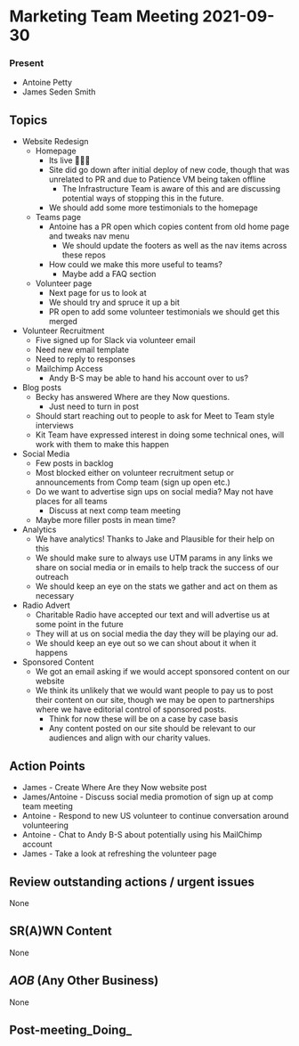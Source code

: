 # Marketing Team Meeting 2021-09-30

### Present

- Antoine Petty
- James Seden Smith

## Topics

- Website Redesign
  - Homepage
    - Its live 🎉🎉🎉
    - Site did go down after initial deploy of new code, though that was unrelated to PR and due to Patience VM being taken offline
      - The Infrastructure Team is aware of this and are discussing potential ways of stopping this in the future.
    - We should add some more testimonials to the homepage
  - Teams page
    - Antoine has a PR open which copies content from old home page and tweaks nav menu
      - We should update the footers as well as the nav items across these repos
    - How could we make this more useful to teams?
      - Maybe add a FAQ section
  - Volunteer page
    - Next page for us to look at
    - We should try and spruce it up a bit
    - PR open to add some volunteer testimonials we should get this merged
- Volunteer Recruitment
  - Five signed up for Slack via volunteer email
  - Need new email template
  - Need to reply to responses
  - Mailchimp Access
    - Andy B-S may be able to hand his account over to us?
- Blog posts
  - Becky has answered Where are they Now questions.
    - Just need to turn in post
  - Should start reaching out to people to ask for Meet to Team style interviews
  - Kit Team have expressed interest in doing some technical ones, will work with them to make this happen
- Social Media
  - Few posts in backlog
  - Most blocked either on volunteer recruitment setup or announcements from Comp team (sign up open etc.)
  - Do we want to advertise sign ups on social media? May not have places for all teams
    - Discuss at next comp team meeting
  - Maybe more filler posts in mean time?
- Analytics
  - We have analytics! Thanks to Jake and Plausible for their help on this
  - We should make sure to always use UTM params in any links we share on social media or in emails to help track the success of our outreach
  - We should keep an eye on the stats we gather and act on them as necessary
- Radio Advert
  - Charitable Radio have accepted our text and will advertise us at some point in the future
  - They will at us on social media the day they will be playing our ad.
  - We should keep an eye out so we can shout about it when it happens
- Sponsored Content
  - We got an email asking if we would accept sponsored content on our website
  - We think its unlikely that we would want people to pay us to post their content on our site, though we may be open to partnerships where we have editorial control of sponsored posts.
    - Think for now these will be on a case by case basis
    - Any content posted on our site should be relevant to our audiences and align with our charity values.

## Action Points

- James - Create Where Are they Now website post
- James/Antoine - Discuss social media promotion of sign up at comp team meeting
- Antoine - Respond to new US volunteer to continue conversation around volunteering
- Antoine - Chat to Andy B-S about potentially using his MailChimp account
- James - Take a look at refreshing the volunteer page

## Review outstanding actions / urgent issues

None

## SR(A)WN Content

None

## _AOB_ (Any Other Business)

None

## Post-meeting_Doing_
